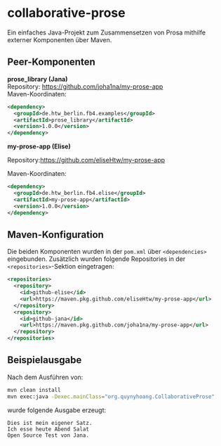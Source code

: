 # collaborative-prose

Ein einfaches Java-Projekt zum Zusammensetzen von Prosa mithilfe externer Komponenten über Maven.

## Peer-Komponenten

**prose_library (Jana)**  
Repository: https://github.com/joha1na/my-prose-app  
Maven-Koordinaten:

```xml
<dependency>
  <groupId>de.htw_berlin.fb4.examples</groupId>
  <artifactId>prose_library</artifactId>
  <version>1.0.0</version>
</dependency>
```
**my-prose-app (Elise)**

Repository:https://github.com/eliseHtw/my-prose-app

Maven-Koordinaten:

```xml
<dependency>
  <groupId>de.htw_berlin.fb4.elise</groupId>
  <artifactId>my-prose-app</artifactId>
  <version>1.0.0</version>
</dependency>
```

## Maven-Konfiguration

Die beiden Komponenten wurden in der `pom.xml` über `<dependencies>` eingebunden. Zusätzlich wurden folgende Repositories in der `<repositories>`-Sektion eingetragen:

```xml
<repositories>
  <repository>
    <id>github-elise</id>
    <url>https://maven.pkg.github.com/eliseHtw/my-prose-app</url>
  </repository>
  <repository>
    <id>github-jana</id>
    <url>https://maven.pkg.github.com/joha1na/my-prose-app</url>
  </repository>
</repositories>
```

## Beispielausgabe

Nach dem Ausführen von:

```bash
mvn clean install
mvn exec:java -Dexec.mainClass="org.quynyhoang.CollaborativeProse"
```

wurde folgende Ausgabe erzeugt:

```
Dies ist mein eigener Satz.
Ich esse heute Abend Salat
Open Source Test von Jana.
```

```
```
